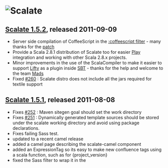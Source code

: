 ![Scalate][logo]
===============================

[Scalate 1.5.2](http://scalate.fusesource.org/blog/releases/release-1.5.2.html), released 2011-09-09
----

* Server side compilation of CoffeeScript in the [:coffeescript filter](http://scalate.fusesource.org/documentation/jade-syntax.html#filters) - many thanks for the [patch](https://github.com/scalate/scalate/pull/6)
* Provide a Scala 2.8.1 distribution of Scalate too for easier [Play](http://www.playframework.org/) integration and working with other Scala 2.8.x projects.
* Minor improvements in the use of the ScalaCompiler to make it easier to support [Lifty](http://lifty.github.com/) as a plugin inside [SBT](https://github.com/harrah/xsbt/wiki) - thanks for the help and welcome to the team [Mads](https://github.com/mads379)
* Fixed [#260](http://scalate.assembla.com/spaces/scalate/tickets/260) : Scalate distro does not include all the jars required for textile support

[Scalate 1.5.1](http://scalate.fusesource.org/blog/releases/release-1.5.1.html), released 2011-08-08
----

* Fixes [#252](http://scalate.assembla.com/spaces/scalate/tickets/252) : Maven sitegen goal should set the work directory
* Fixes [#251](http://scalate.assembla.com/spaces/scalate/tickets/251) : Dynamically generated template sources should be stored under the scalate working directory and avoid using package declarations.
* Fixes failing Sass test.
* updated to a recent camel release
* added a camel page describing the scalate-camel component
* added an ExpressionTag so its easy to make new confluence tags using a scala function, such as for {project_version}
* fixed the Sass filter to wrap it in the <style> element like the CssFilter - and added a test case
* added missing pages from demo :)
* updated docs to refer to HTML 5 headers for jade/scaml
* added missing pages from demo :)
* fixed index page
* Merge branch 'master' of github.com:scalate/scalate
* added a little sample to kinda showcase how layouts work and how the different template languages look and feel
* fixes [#242494](http://scalate.assembla.com/spaces/scalate/tickets/249) to migrate the default archetypes over to using jade
* fix for loading precompiled templates
* tried a better fix for the NPE issue :)
* fixed possible NPE
* Fix link.
* remove unneeded file.

[Scalate 1.5.0](http://scalate.fusesource.org/blog/releases/release-1.5.0.html), released 2011-06-01
----

* Fixes[#244](http://scalate.assembla.com/spaces/scalate/tickets/244) Error Page Template not display if precompiled and source excluded from webapp
* Try to load the source's content early in compileAndLoad so that a ResourceNotFoundException throw before a TemplateException due to the scala compiler not being available.
* Fixes[#243](http://scalate.assembla.com/spaces/scalate/tickets/243)  Updated to Scala 2.9.0-1
* Fixes[#242](http://scalate.assembla.com/spaces/scalate/tickets/242) to add simple helper methods to turn measurement units into nice pretty strings
* added helper method to load a template as text such as to render a jade template as source inside a template for client side rendering
* support easy access to lazy created sets/lists/maps in the attributes.
* Fixes[#239](http://scalate.assembla.com/spaces/scalate/tickets/239) : Adding a cofeescript filter.
* Fixes[#238](http://scalate.assembla.com/spaces/scalate/tickets/238): scaml/jade using = on one line doesn't like a space before the =
* fixes [#235](http://scalate.assembla.com/spaces/scalate/tickets/235) so that jsp2ssp is now available as a tool
* added new captureAttributeAppend method which fixes [#230](http://scalate.assembla.com/spaces/scalate/tickets/230)
* Fix classpath for scala compiler in osgi
* fixed up documentation bug
* explicitly reset the test counter just in case
* added test case to check we can implement a Boot class in pure Java easily
* moved the jrebel dependency repositories into the download profile and added more docs to the website
* added test case for Wille's issue: http://groups.google.com/group/scalate/browse_thread/thread/78013156e89b1ee8
* added a sample to test out the use of precompiling templates
* fixes [#228](http://scalate.assembla.com/spaces/scalate/tickets/228) to provide a JRebel plugin for Scalate so that templates are reloaded whenever JRebel reloads a class. Its pretty pessimistic so far; we should be able to minimise the reloading of templates using JRebel's dependency tracking
* Add doco that the scss and sass filters are available.
* Trimming files form the haml distro that are not needed at runtime.
* Fixes [#227](http://scalate.assembla.com/spaces/scalate/tickets/227) : Added scss and sass filters!
* Use the right javadoc annotation style.
* removed some unnecessary dependencies from poms
* made scala-compiler a default dependency so that mvn jetty:run and mvn tomcat:run work fine; folks can always exclude the dependency or specify it a provided scope dependency if they want to exclude it from a WAR
* Update the description of the from parameter since it can be a HTTP url too now.
* omit the div declaration when a class or style attribute is available.
* Fixes [#225](http://scalate.assembla.com/spaces/scalate/tickets/225) We now check to see if the scala compiler is installed and disable template reloading if it's not.  Also print a more descriptive message if we HAVE to compile a template and it's not available.
* Run the html through the tidy command if it's available, strip the doctype header, and handle multi line text areas properly.
* fixes [#223](http://scalate.assembla.com/spaces/scalate/tickets/223) Use CSS comments to hide the CDATA expressions.
* Merge branch 'master' of github.com:scalate/scalate
* support dynamic attribute values in the ruby style attribute syntax in jade & scaml. fixes [#222](http://scalate.assembla.com/spaces/scalate/tickets/222)
* Fixes NPE that occurs when generateScala is called.
* fixed up the user guide a bit more to mention the DRY IT approach


[Scalate 1.4.1](http://scalate.fusesource.org/blog/releases/release-1-4-1.html), released 2011-02-25
----

* Fixes [#219](http://scalate.assembla.com/spaces/scalate/tickets/219) removes the error attributes from the request context if scalate directly rendered the error page.
* Fixes [#221](http://scalate.assembla.com/spaces/scalate/tickets/221) to add a scalate-web dependency and use it in scalate-war for simplicity
* Added scala-library dependency to scalate-util; if you want to exclude this dependency due to different scala versions you can add an exclusion easily. scala-compiler is an optional dependency on scala-core now
* Fixes [#220](http://scalate.assembla.com/spaces/scalate/tickets/220) so that we can use tomcat:run inside archetypes and projects inside scalate
* Fixes to the spring mvc integration to make the contentType works
* Fixes scalate core so it can run on Java 1.5 once again
* Fixes [#216](http://scalate.assembla.com/spaces/scalate/tickets/216) to let users properly override the number format
* Fixes [#199](http://scalate.assembla.com/spaces/scalate/tickets/199) to treat java collections and Maps better in mustache
* Fixes SBT pre-compiler and sitegen plugins

[Scalate 1.4](http://scalate.fusesource.org/blog/releases/release-1-4-0.html), released 2011-02-10
----

* [#183](http://scalate.assembla.com/spaces/scalate/tickets/183) switched to [Scala 2.8.1 final release](http://www.scala-lang.org/node/8102) 
* improved the OSGi metadata: optional dependencies are marked optional.
* fixed bugs in the Snippet URL handling
* [#185](http://scalate.assembla.com/spaces/scalate/tickets/185) updated the `{div}` and `{column}` tags evaluation in confluence markup so that they are evaluated as wiki notation
* [#188](http://scalate.assembla.com/spaces/scalate/tickets/188) added support to easily pass in attributes to the site generation step
* added a new maven plugin goal to export confluence sites
* [#189](http://scalate.assembla.com/spaces/scalate/tickets/189) allow the use of HTTP URLs for the snippet source prefix - also default to using pygmentize if its installed unless disabled via Snippets.usePygmentize = false in the scalate.Boot.run() method
* bug fixes in `scalate-wikitext`
* upgrade to ScalaMD version 1.5
* [#190](http://scalate.assembla.com/spaces/scalate/tickets/190) sitegen reports on the template file it failed on
* [#191](http://scalate.assembla.com/spaces/scalate/tickets/191) templates with missing attributes are ignored and a warning is generated
* [#192](http://scalate.assembla.com/spaces/scalate/tickets/192) cache the evaluation of whether pygmentize is installed; which typically doesn't change during an application run
* updated Spring MVC integration: added support for order, prefix, and suffix properties. Removed requirement to use "render:" in view name. Layout render strategy passes the model to the render context.
* [#194](http://scalate.assembla.com/spaces/scalate/tickets/194) added support for a textile filter.
* cleaned up the maven poms so that the scala and logback artifacts are not pushed as transitive dependencies to our users.
* [#195](http://scalate.assembla.com/spaces/scalate/tickets/195) switched to a simpler directory layout for static site generation modules
* added support for using any scalate filter as a macro within markdown.
* [#196](http://scalate.assembla.com/spaces/scalate/tickets/196) added a `scalate create sitegen ...` command to create static sitegen project
* [#197](http://scalate.assembla.com/spaces/scalate/tickets/197) and [#198](http://scalate.assembla.com/spaces/scalate/tickets/198) Option is now treated as a collection of 0 or 1 in Mustache and so that Some(foo) is unwrapped to foo when outputting Option values in any Scalate template language
* [#122](http://scalate.assembla.com/spaces/scalate/tickets/122) allow Mustache templates to layout generated HTML by navigating the 'html' variable to access the head / title or body content.
* [#200](http://scalate.assembla.com/spaces/scalate/tickets/200) moved most log instances to be singleton objects.
* [#204](http://scalate.assembla.com/spaces/scalate/tickets/204) added support a package prefix setting for all generated templates
* [#202](http://scalate.assembla.com/spaces/scalate/tickets/202) added support for the Boot class feature on all TemplateEngines
* [#203](http://scalate.assembla.com/spaces/scalate/tickets/203) moved the sitegen and precompiler core logic into scalate-core so it can be reused by other build tools 
* [#201](http://scalate.assembla.com/spaces/scalate/tickets/201) changed the Maven plugin so that it uses the Scalate version defined in the project's dependency list.
* [#210](http://scalate.assembla.com/spaces/scalate/tickets/210) Fixed template Cache Bug: If scalate can't figure out the last update time of a resource it always considers it stale
* Upgraded to Jersey 1.5
* Upgraded to wikitext 1.2
* [#205](http://scalate.assembla.com/spaces/scalate/tickets/205) Fixed bug where `scalate create` corrupts generated image files on windows
* [#206](http://scalate.assembla.com/spaces/scalate/tickets/206) Fixed bad output generated from the `{children}` confluence macro
* [#207](http://scalate.assembla.com/spaces/scalate/tickets/207) Fixed bug where page titles were not correctly getting set in sitegen project.
* [#208](http://scalate.assembla.com/spaces/scalate/tickets/208) Added CSS and CDATA filters
* [#209](http://scalate.assembla.com/spaces/scalate/tickets/209) Fixed bug where the `{include}` macro does trim the included file name
* [#211](http://scalate.assembla.com/spaces/scalate/tickets/211) Add SBT plugins for the precompiling and sitegen tasks
* [#193](http://scalate.assembla.com/spaces/scalate/tickets/193) Add a :pygmentize filter for use in jade/scaml

[Scalate 1.3.2](http://scalate.fusesource.org/blog/releases/release-1-3-2.html), released 2010-11-24
----

* new [set](http://scalate.fusesource.org/documentation/ssp-reference.html#set) [velocity directive](http://scalate.fusesource.org/documentation/ssp-reference.html#velocity_style_directives) in [Ssp](http://scalate.fusesource.org/documentation/ssp-reference.html#syntax) which lets you assign sections of the template output to attributes so you can more easily pass information into layouts.
* minor refactoring of internal classes such as Resource and ResourceLoader from the org.fusesource.scalate.support package into the org.fusesource.scalate.util package to make the util package more stand alone and reuseable outside of Scalate.
* scalate-util module now refactored out of scalate-core
* both scalate-core and scalate-util now OSGi bundles

For more detail see the [Full Change Log](http://scalate.assembla.com/spaces/scalate/milestones/300141-1-3-1)

[Scalate 1.3.1](http://scalate.fusesource.org/blog/releases/release-1-3-1.html), released 2010-10-27
----

* for folks migrating from Erb, [Ssp](http://scalate.fusesource.org/documentation/ssp-reference.html#syntax) now supports Erb style comments
* [ScalatePackage classes](http://scalate.fusesource.org/documentation/user-guide.html#dry) can now be properly auto-detected for templates which reside in the WEB-INF directory in a web application.
* works inside OSGi containers
* all documentation now correctly included in the distro

For more detail see the [Full Change Log](http://scalate.assembla.com/spaces/scalate/milestones/300141-1-3-1)

[Scalate 1.3](http://scalate.fusesource.org/blog/releases/release-1-3.html), released 2010-10-08
----

* [Jade](http://scalate.fusesource.org/documentation/scaml-reference.html#jade) template syntax is now supported which is a dialect of [Haml](http://haml-lang.com/) or [Scaml](http://scalate.fusesource.org/documentation/scaml-reference.html)
* New [Servlet Filter](http://scalate.fusesource.org/documentation/user-guide.html#using_scalate_as_servlet_filter_in_your_web_application) which allows more flexible mapping of templates in a web application. For example you can have the request */foo.xml* automatically bound to */foo.xml.ssp* if the template exists letting you easily implement views without requiring a controller or routing in your MVC layer. 
* [JSP Converter](http://scalate.fusesource.org/documentation/jspConvert.html) helps you migrate your existing JSP web application across to Scalate
* [HTML Converter](http://scalate.fusesource.org/documentation/htmlConvert.html) lets you migrate your existing HTML files easily to [Scaml](http://scalate.fusesource.org/documentation/scaml-reference.html) or [Jade](http://scalate.fusesource.org/documentation/scaml-reference.html#jade) for extra DRY markup 
* [DRY template imports, values and logic](http://scalate.fusesource.org/documentation/user-guide.html#dry) thanks to Scalate Package objects which allow imports, values and methods to be shared across some or all of your templates to reduce noise inside your templates.
* [Site Generator](http://scalate.fusesource.org/documentation/siteGen.html) lets you generate static or dynamic websites using templates and/or wiki markup together with exporting wiki content from Confluence wikis to migrate to using git/svn as your wiki content repository. You can also use [a common bootstrap approach](http://scalate.fusesource.org/documentation/siteGen.html#bootstrapping) now across both static website generation and web applications - such as to configure wiki macros in a canonical way. We now eat our own dog food and generate this site using Scalate.
* More filters and pipelines supported such as confluence as well as the existing markdown which are particularly useful for website generation (static or semi-static).
* The [Scalate Tool](http://scalate.fusesource.org/documentation/tool.html) now comes with a full interactive shell with full tab completion to make it easier to use the tool either for ad hoc or interactive shell use.

For more detail see the [Full Change Log](http://scalate.assembla.com/spaces/scalate/milestones/208429-1-3)


[Scalate 1.2](http://scalate.fusesource.org/blog/releases/release-1-2.html), released 2010-07-30
----

* Scalate now supports the [Mustache](http://scalate.fusesource.org/documentation/mustache.html) template language which is a Scala dialect of [Mustache](http://mustache.github.com/) for logic-less templates which also work inside the browser using [mustache.js](http://github.com/janl/mustache.js). Support for Mustache uses the same common Scalate API so it works with all the existing Scalate adapters such as servlets, [JAXRS](http://scalate.fusesource.org/documentation/jog.html), [Lift](http://scalate.fusesource.org/documentation/lift.html) or [Play](http://github.com/pk11/play-scalate) and [Apache Camel](http://camel.apache.org/scalate.html)
* Scalate is [now built](http://scalate.assembla.com/spaces/scalate/tickets/70) on top of [Scala 2.8.0 final release](http://www.scala-lang.org/node/7009) 
* [Scuery](http://scalate.fusesource.org/documentation/scuery.html) for jQuery style transformation of HTML or XHTML using CSS3 selectors
* the [console](http://scalate.fusesource.org/documentation/console.html) can be more easily reused in your application [without using WAR overlays](http://scalate.assembla.com/spaces/scalate/tickets/105) and templates can be loaded via the classloader to help make more modular web applications without relying on WAR overlays
* [improvements](http://scalate.assembla.com/spaces/scalate/tickets/94) in associating different template languages to files/URIs/strings/streams in a more flexible API
* [various](http://scalate.assembla.com/spaces/scalate/tickets/108) [improvements](http://scalate.assembla.com/spaces/scalate/tickets/109) in the accuracy of the mapping of scala compiler errors to positions in the template source file which are then shown and linked in the [console](http://scalate.fusesource.org/documentation/console.html)
* improved [maven plugin](http://scalate.fusesource.org/documentation/user-guide.html#precompiling_templates) for precompiling templates

For more detail see the [Full Change Log](http://scalate.assembla.com/spaces/scalate/milestones/191841-1-2)


[Scalate 1.1](http://scalate.fusesource.org/blog/releases/release-1-1.html), released 2010-04-15
----

* [Ssp](http://scalate.fusesource.org/documentation/ssp-reference.html#syntax) now supports [Velocity style directives](http://scalate.fusesource.org/documentation/ssp-reference.html#velocity_style_directives) for more concise looping and branching.
* new [Scalate Tool](http://scalate.fusesource.org/documentation/tool.html) for creating new projects with Scalate more easily
* improved API for working with templates from different sources (file, URL, Source, String etc) via the helper methods on [TemplateSource object](http://scalate.fusesource.org/maven/{project_snapshot_version:}/scalate-core/scaladocs/org/fusesource/scalate/TemplateSource$.html) and methods on [TemplateEngine](http://scalate.fusesource.org/maven/{project_snapshot_version:}/scalate-core/scaladocs/org/fusesource/scalate/TemplateEngine.html) which take a [TemplateSource](http://scalate.fusesource.org/maven/{project_snapshot_version:}/scalate-core/scaladocs/org/fusesource/scalate/TemplateSource.html)
* easier to configure whitespace handling via the **escapeMarkup** property on [TemplateEngine](http://scalate.fusesource.org/maven/{project_snapshot_version:}/scalate-core/scaladocs/org/fusesource/scalate/TemplateEngine.html) and [RenderContext](http://scalate.fusesource.org/maven/{project_snapshot_version:}/scalate-core/scaladocs/org/fusesource/scalate/RenderContext.html) so its easy to configure markup escaping for an entire project or enable/disable it within templates.

For more detail see the [Full Change Log](http://scalate.assembla.com/spaces/scalate/milestones/191837-1-1)


[Scalate 1.0](http://scalate.fusesource.org/blog/releases/2010/04/release-1-0.html), released 2010-04-06
----

Initial release with support for the following template languages

* [Ssp](http://scalate.fusesource.org/documentation/ssp-reference.html#syntax) which is like a Scala version of JSP or Erb from Rails 
* [Scaml](http://scalate.fusesource.org/documentation/scaml-reference.html) which is a Scala dialect of [Haml](http://haml-lang.com/) for very DRY markup

[logo]: http://scalate.fusesource.org/images/project-logo.png "Scalate"
